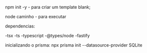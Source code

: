 npm init -y - para criar um template blank;

 node caminho - para executar


 dependencias:

 -tsx
 -ts
 -typescript
 -@types/node
 -fastify

 inicializando o prisma: npx prisma init --datasource-provider SQLite

 